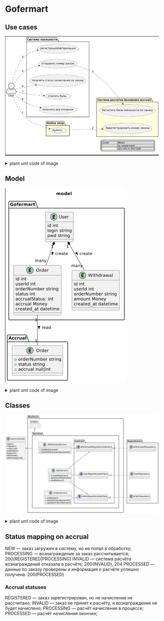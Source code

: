 # Gofermart

## Use cases

![Use cases](./use_cases.png "Use cases")
<details>
  <summary>plant uml code of image</summary>

```puml
@startuml
skinparam actorStyle awesome

legend right
| Color           | Mean                         |
|                  | to implement |
|<#lightyellow>    | are not in the task                  |
endlegend

left to right direction

actor "User" as U

package "Система лояльности" as M {
    usecase "регистрация/авторизация" as M_RA
    usecase "отправить номер заказа"as M_SON
    usecase "получить статус начисления по заказу" as M_GOS
    usecase "списать балы" as M_DB
    usecase "получить все списания" as M_DH
}

package "Система расчетов балов(aka accrual)" as ACR #lightyellow {
    usecase "Зарегестрировать номер заказа" as A_RON
    usecase "Расчитать балы лояльности по заказу" as A_CB
}
package "Online shop" as OS #lightyellow {
    usecase "Купить" as OS_B
}

U ..> M_RA : 3
U ..> M_SON : 4
M_SON ..> A_CB : 5
U ..> M_GOS : 6
U ..> M_DB : 7
U ..> OS_B : 1
OS_B ..> A_RON : 2
U ..> M_DH : 8

@enduml
```

</details>

## Model

![Model](./model.png "Model")

<details>
  <summary>plant uml code of image</summary>

```puml
@startuml

title model
namespace Gofermart {
    entity "User" as U {
        id int
        login string
        pwd string
    }
    entity "Order" as O1 {
        id int
        userId int
        orderNumber string
        status int
        accrualStatus: int
        accrual Money
        created_at datetime
    }
'    entity "BalanceAction" as BA {
'        value uint
'        type int (enum: \n\
'        1 = пополнение на основе\n\
'        добавление заказа;\n\
'        2 = списание по инициативе\n\
'        пользователя.\n)
'        orderId int (default = 0 - нет заказа)
'    }
    
    entity "Withdrawal" as W {
        id int
        userId int
        orderNumber string
        amount Money
        created_at datetime
    }
}

namespace Accrual {
    entity "Order" as O2 {
        + orderNumber string
        + status string
        + accrual null|int
    }
}

U "1" *-d- "many" O1 : create >
'U "1" *-d- "many" BA : read >
'O1 "1" -l- "1" BA : add >
U "1" *-d- "many" W : create >

O1 "1"--"1" O2 : read >

@enduml
```

</details>

## Classes
![Classes](./classes.png "Classes")

<details>
  <summary>plant uml code of image</summary>

```puml
@startuml

package "Business" as BL {
    package "Services" as BL.S{
        class "OrderService" as BL.S.OS  {
            + AddOrder()
            + GetAllOrdersByUserID()
            + UpdateOrdersStatuses()
        }
        class "WithdrawalService" as BL.S.WS {
            + AddWithdrawal()
            + GetAllWithdrawalsByUserID()
        }
        class "UserService" as BL.S.US {
            + CreateNewUser()
            + GetUserIfPwdValid()
            + GetBalance()
        }
        
        package "Contract" as BL.S.C {
            interface "OrderRepositoryInterface" as BL.S.C.ORI {}
            interface "UserRepositoryInterface" as BL.S.C.URI {}
            interface "WithdrawalRepositoryInterface" as BL.S.C.WRI {}
            BL.S.C.WRI -[hidden]-> BL.S.C.URI
            BL.S.C.URI -[hidden]-> BL.S.C.ORI
         }
         BL.S.WS -[hidden]-> BL.S.US
         BL.S.US -[hidden]-> BL.S.OS
         
         BL.S.OS -o  BL.S.C.ORI
         BL.S.WS -o  BL.S.C.WRI
         
         BL.S.US -lo  BL.S.C.URI
         BL.S.US -lo  BL.S.C.ORI
         BL.S.US -lo  BL.S.C.WRI
         
    }
    package "Entities" as BL.E {
'        class "User" as U {}
'        class "Order" as O {}
'        class "Withdrawal" as W {}
'        U *-- O 
'        note left on link : Заказ был\nдобавлен\nпользователем
'        U *-- W 
'        note left on link : Списание было\nдобавлено\nпользователем
    }
}
class "UserController" as UC {
    login()
    register()
    orderList()
    addOrder()
    balance()
    withdraw()
    withdrawalList()
}

package "Repositories" as R {
    class "OrderRepository" as R.OR {}
    class "UserRepository" as R.UR {}
    class "WithdrawalRepository" as R.WR {}
    R.WR -[hidden]-> R.UR
    R.UR -[hidden]-> R.OR
}

BL.S -l-o UC
BL.E o-- BL.S
BL.S.C.ORI <|. R.OR 
BL.S.C.URI <|. R.UR 
BL.S.C.WRI <|. R.WR 

@enduml
```

</details>

## Status mapping on accrual

NEW — заказ загружен в систему, но не попал в обработку;
PROCESSING — вознаграждение за заказ рассчитывается; 200(REGISTERED|PROCESSING)
INVALID — система расчёта вознаграждений отказала в расчёте; 200(INVALID), 204
PROCESSED — данные по заказу проверены и информация о расчёте успешно получена. 200(PROCESSED) 

### Accrual statuses
REGISTERED — заказ зарегистрирован, но не начисление не рассчитано;
INVALID — заказ не принят к расчёту, и вознаграждение не будет начислено;
PROCESSING — расчёт начисления в процессе;
PROCESSED — расчёт начисления окончен;